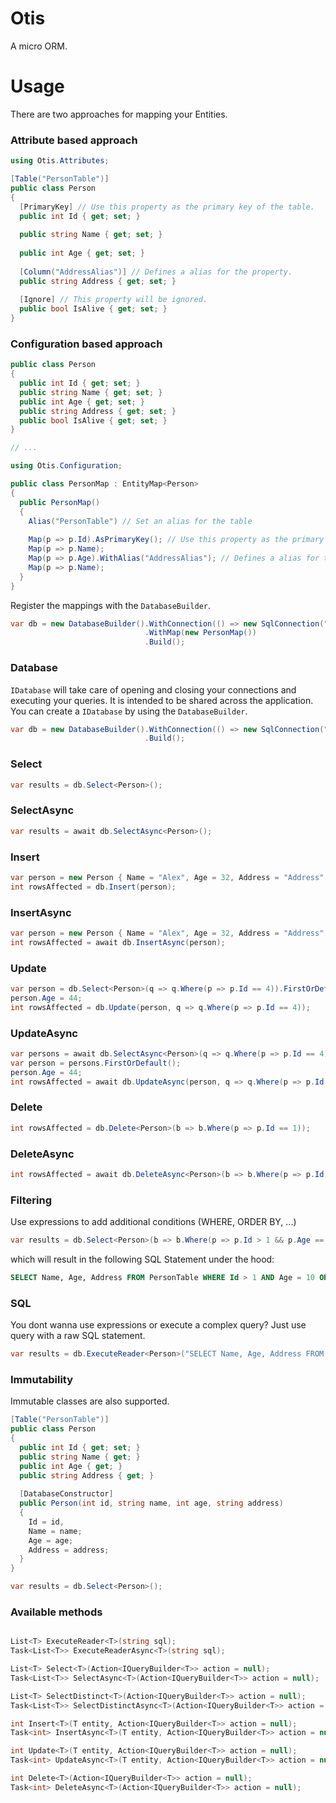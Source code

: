 # Otis
A micro ORM.

# Usage
There are two approaches for mapping your Entities.
### Attribute based approach
```csharp
using Otis.Attributes;

[Table("PersonTable")]
public class Person
{
  [PrimaryKey] // Use this property as the primary key of the table.
  public int Id { get; set; }
  
  public string Name { get; set; }
  
  public int Age { get; set; }
 
  [Column("AddressAlias")] // Defines a alias for the property.
  public string Address { get; set; }
  
  [Ignore] // This property will be ignored.
  public bool IsAlive { get; set; }
}
```
### Configuration based approach
```csharp
public class Person
{
  public int Id { get; set; }
  public string Name { get; set; }
  public int Age { get; set; }
  public string Address { get; set; }
  public bool IsAlive { get; set; }
}

// ...

using Otis.Configuration;

public class PersonMap : EntityMap<Person> 
{
  public PersonMap() 
  {
    Alias("PersonTable") // Set an alias for the table
    
    Map(p => p.Id).AsPrimaryKey(); // Use this property as the primary key.
    Map(p => p.Name);
    Map(p => p.Age).WithAlias("AddressAlias"); // Defines a alias for this property.
    Map(p => p.Name);
  }
}
```
Register the mappings with the `DatabaseBuilder`.
```csharp
var db = new DatabaseBuilder().WithConnection(() => new SqlConnection("YourConnectionString"))
                              .WithMap(new PersonMap())
                              .Build();
```

### Database
`IDatabase` will take care of opening and closing your connections and executing your queries.
It is intended to be shared across the application.
You can create a `IDatabase` by using the `DatabaseBuilder`.
```csharp
var db = new DatabaseBuilder().WithConnection(() => new SqlConnection("YourConnectionString"))
                              .Build();
```
### Select
```csharp
var results = db.Select<Person>();
```
### SelectAsync
```csharp
var results = await db.SelectAsync<Person>();
```
### Insert
```csharp
var person = new Person { Name = "Alex", Age = 32, Address = "Address" };
int rowsAffected = db.Insert(person);
```
### InsertAsync
```csharp
var person = new Person { Name = "Alex", Age = 32, Address = "Address" };
int rowsAffected = await db.InsertAsync(person);
```
### Update
```csharp
var person = db.Select<Person>(q => q.Where(p => p.Id == 4)).FirstOrDefault();
person.Age = 44;
int rowsAffected = db.Update(person, q => q.Where(p => p.Id == 4));
```
### UpdateAsync
```csharp
var persons = await db.SelectAsync<Person>(q => q.Where(p => p.Id == 4));
var person = persons.FirstOrDefault();
person.Age = 44;
int rowsAffected = await db.UpdateAsync(person, q => q.Where(p => p.Id == 4));
```
### Delete
```csharp
int rowsAffected = db.Delete<Person>(b => b.Where(p => p.Id == 1));
```
### DeleteAsync
```csharp
int rowsAffected = await db.DeleteAsync<Person>(b => b.Where(p => p.Id == 1));
```
### Filtering
Use expressions to add additional conditions (WHERE, ORDER BY, ...)
```csharp
var results = db.Select<Person>(b => b.Where(p => p.Id > 1 && p.Age == 10).OrderBy(a => a.Id));
```
which will result in the following SQL Statement under the hood:
```sql
SELECT Name, Age, Address FROM PersonTable WHERE Id > 1 AND Age = 10 ORDER BY Id ASC
```
### SQL
You dont wanna use expressions or execute a complex query?
Just use query with a raw SQL statement.
```csharp
var results = db.ExecuteReader<Person>("SELECT Name, Age, Address FROM PersonTable WHERE Id > 1");
```

### Immutability
Immutable classes are also supported.
```csharp
[Table("PersonTable")]
public class Person
{
  public int Id { get; set; }
  public string Name { get; }
  public int Age { get; }
  public string Address { get; }
  
  [DatabaseConstructor]
  public Person(int id, string name, int age, string address)
  {
    Id = id,
    Name = name;
    Age = age;
    Address = address;
  }
}

var results = db.Select<Person>();
```
### Available methods
```csharp

List<T> ExecuteReader<T>(string sql);
Task<List<T>> ExecuteReaderAsync<T>(string sql);

List<T> Select<T>(Action<IQueryBuilder<T>> action = null);
Task<List<T>> SelectAsync<T>(Action<IQueryBuilder<T>> action = null);

List<T> SelectDistinct<T>(Action<IQueryBuilder<T>> action = null);
Task<List<T>> SelectDistinctAsync<T>(Action<IQueryBuilder<T>> action = null);

int Insert<T>(T entity, Action<IQueryBuilder<T>> action = null);
Task<int> InsertAsync<T>(T entity, Action<IQueryBuilder<T>> action = null);

int Update<T>(T entity, Action<IQueryBuilder<T>> action = null);
Task<int> UpdateAsync<T>(T entity, Action<IQueryBuilder<T>> action = null);

int Delete<T>(Action<IQueryBuilder<T>> action = null);
Task<int> DeleteAsync<T>(Action<IQueryBuilder<T>> action = null);

```

